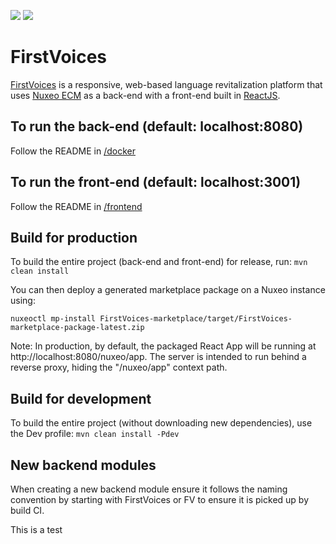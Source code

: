 [![](https://github.com/First-Peoples-Cultural-Council/fv-web-ui/workflows/Build/badge.svg?branch=master)](https://github.com/First-Peoples-Cultural-Council/fv-web-ui/actions)
[![](https://github.com/First-Peoples-Cultural-Council/fv-web-ui/workflows/Cypress%20Tests/badge.svg?branch=master)](https://github.com/First-Peoples-Cultural-Council/fv-web-ui/actions)
# FirstVoices
[FirstVoices](https://www.firstvoices.com/) is a responsive, web-based language revitalization platform that uses [Nuxeo ECM](https://www.nuxeo.com/) as a back-end with a front-end built in [ReactJS](https://facebook.github.io/react/).

## To run the back-end (default: localhost:8080)
Follow the README in [/docker](https://github.com/First-Peoples-Cultural-Council/fv-web-ui/tree/master/docker)

## To run the front-end (default: localhost:3001)
Follow the README in [/frontend](https://github.com/First-Peoples-Cultural-Council/fv-web-ui/tree/master/frontend)

## Build for production
To build the entire project (back-end and front-end) for release, run:
```mvn clean install```

You can then deploy a generated marketplace package on a Nuxeo instance using:
```
nuxeoctl mp-install FirstVoices-marketplace/target/FirstVoices-marketplace-package-latest.zip
```

Note: In production, by default, the packaged React App will be running at http://localhost:8080/nuxeo/app. The 
server is intended to run behind a reverse proxy, hiding the "/nuxeo/app" context path.

## Build for development
To build the entire project (without downloading new dependencies), use the Dev profile:
```mvn clean install -Pdev```

## New backend modules
When creating a new backend module ensure it follows the naming convention by starting with FirstVoices or FV to ensure it is picked up by build CI.

This is a test
